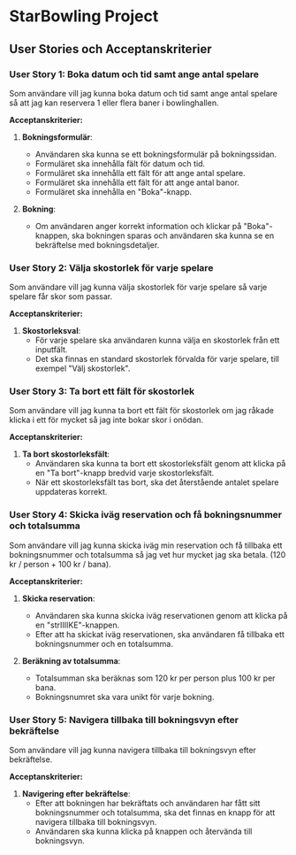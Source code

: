 # StarBowling Project

## User Stories och Acceptanskriterier

### User Story 1: Boka datum och tid samt ange antal spelare

Som användare vill jag kunna boka datum och tid samt ange antal spelare så att jag kan reservera 1 eller flera baner i bowlinghallen.

**Acceptanskriterier:**

1. **Bokningsformulär**:
   - Användaren ska kunna se ett bokningsformulär på bokningssidan.
   - Formuläret ska innehålla fält för datum och tid.
   - Formuläret ska innehålla ett fält för att ange antal spelare.
   - Formuläret ska innehålla ett fält för att ange antal banor.
   - Formuläret ska innehålla en "Boka"-knapp.



2. **Bokning**:
   - Om användaren anger korrekt information och klickar på "Boka"-knappen, ska bokningen sparas och användaren ska kunna se en bekräftelse med bokningsdetaljer.

### User Story 2: Välja skostorlek för varje spelare

Som användare vill jag kunna välja skostorlek för varje spelare så varje spelare får skor som passar.

**Acceptanskriterier:**

1. **Skostorleksval**:
   - För varje spelare ska användaren kunna välja en skostorlek från ett inputfält.
   - Det ska finnas en standard skostorlek förvalda för varje spelare, till exempel "Välj skostorlek".


### User Story 3: Ta bort ett fält för skostorlek

Som användare vill jag kunna ta bort ett fält för skostorlek om jag råkade klicka i ett för mycket så jag inte bokar skor i onödan.

**Acceptanskriterier:**

1. **Ta bort skostorleksfält**:
   - Användaren ska kunna ta bort ett skostorleksfält genom att klicka på en "Ta bort"-knapp bredvid varje skostorleksfält.
   - När ett skostorleksfält tas bort, ska det återstående antalet spelare uppdateras korrekt.

### User Story 4: Skicka iväg reservation och få bokningsnummer och totalsumma

Som användare vill jag kunna skicka iväg min reservation och få tillbaka ett bokningsnummer och totalsumma så jag vet hur mycket jag ska betala. (120 kr / person + 100 kr / bana).

**Acceptanskriterier:**

1. **Skicka reservation**:
   - Användaren ska kunna skicka iväg reservationen genom att klicka på en "strIIIIKE"-knappen.
   - Efter att ha skickat iväg reservationen, ska användaren få tillbaka ett bokningsnummer och en totalsumma.

2. **Beräkning av totalsumma**:
   - Totalsumman ska beräknas som 120 kr per person plus 100 kr per bana.
   - Bokningsnumret ska vara unikt för varje bokning.

### User Story 5: Navigera tillbaka till bokningsvyn efter bekräftelse

Som användare vill jag kunna navigera tillbaka till bokningsvyn efter bekräftelse.

**Acceptanskriterier:**

1. **Navigering efter bekräftelse**:
   - Efter att bokningen har bekräftats och användaren har fått sitt bokningsnummer och totalsumma, ska det finnas en knapp för att navigera tillbaka till bokningsvyn.
   - Användaren ska kunna klicka på knappen och återvända till bokningsvyn.

